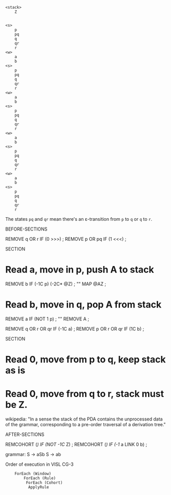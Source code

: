 ```
<stack>
    Z


<s>
    p
    pq
	q
    qr
	r
<w>
    a
    b
<s>
    p
    pq
    q
    qr
    r
<w>
    a
    b
<s>
    p
    pq
    q
    qr
    r
<w>
    a
    b
<s>
    p
    pq
    q
    qr
    r
<w>
    a
    b
<s>
    p
    pq
    q
    qr
    r
```

The states `pq` and `qr` mean there's an ε-transition from `p` to `q` or `q` to `r`.

BEFORE-SECTIONS

REMOVE q OR r IF (0 >>>) ;
REMOVE p OR pq IF (1 <<<) ;

SECTION

# Read a, move in p, push A to stack
REMOVE b IF (-1C p) (-2C* @Z) ;
"<stack>" MAP @AZ ;

# Read b, move in q, pop A from stack
REMOVE a IF (NOT 1 p) ;
"<stack>" REMOVE A ;


REMOVE q OR r OR qr IF (-1C a) ;
REMOVE p OR r OR qr IF (1C b) ;

SECTION
# Read 0, move from p to q, keep stack as is
# Read 0, move from q to r, stack must be Z.

wikipedia: "In a sense the stack of the PDA contains the unprocessed data of the grammar, corresponding to a pre-order traversal of a derivation tree."


AFTER-SECTIONS

REMCOHORT (*) IF (NOT -1C* Z) ;
REMCOHORT (*) IF (-1* a LINK 0 b) ;




grammar:
  S -> aSb
  S -> ab


Order of execution in VISL CG-3

        ForEach (Window)
            ForEach (Rule)
             ForEach (Cohort)
              ApplyRule